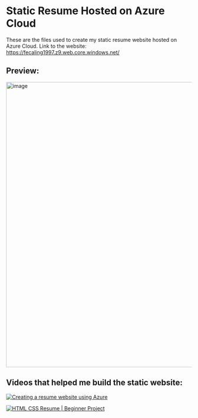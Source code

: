 # Static Resume Hosted on Azure Cloud

These are the files used to create my static resume website hosted on Azure Cloud. Link to the website: https://fecaling1997.z9.web.core.windows.net/

## Preview:

<img width="773" alt="image" src="https://github.com/user-attachments/assets/51f204e2-e0e8-457e-b388-89ee5bdc8c4c" />


## Videos that helped me build the static website:

[![Creating a resume website using Azure](https://ytcards.demolab.com/?id=jJCSP6yOFmc&title=Creating+a+resume+website+using+Azure&lang=en&timestamp=1671314517&background_color=%230d1117&title_color=%23ffffff&stats_color=%23dedede&max_title_lines=1&width=250&border_radius=5&duration=549 "Creating a resume website using Azure")](https://www.youtube.com/watch?v=jJCSP6yOFmc)

[![HTML CSS Resume | Beginner Project](https://ytcards.demolab.com/?id=FHb9JobDs2o&title=HTML+CSS+Resume+|+Beginner+Project&lang=en&timestamp=1656332306&background_color=%230d1117&title_color=%23ffffff&stats_color=%23dedede&max_title_lines=1&width=250&border_radius=5&duration=3856 "HTML CSS Resume | Beginner Project")](https://www.youtube.com/watch?v=FHb9JobDs2o)


